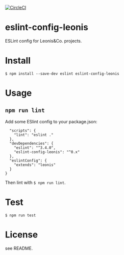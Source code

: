 [![CircleCI](https://circleci.com/gh/leonis/eslint-config-leonis.svg?style=svg)](https://circleci.com/gh/leonis/eslint-config-leonis)

# eslint-config-leonis

ESLint config for Leonis&amp;Co. projects.

# Install

```
$ npm install --save-dev eslint eslint-config-leonis
```

# Usage

## `npm run lint`

Add some ESlint config to your package.json:

```
  "scripts": {
    "lint": "eslint ."
  },
  "devDependencies": {
    "eslint": "^3.4.0",
    "eslint-config-leonis": "^0.x"
  },
  "eslintConfig": {
    "extends": "leonis"
  }
}
```

Then lint with `$ npm run lint`.

# Test

```
$ npm run test
```

# License

see README.
